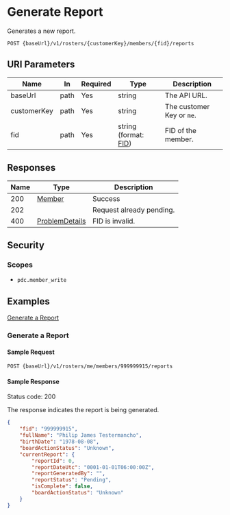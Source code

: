 # Generate Report

Generates a new report.

```HTTP
POST {baseUrl}/v1/rosters/{customerKey}/members/{fid}/reports
```

## URI Parameters

| Name | In | Required | Type | Description |
| - | - | - | - | - |
| baseUrl | path | Yes | string | The API URL. |
| customerKey | path | Yes | string | The customer Key or `me`. |
| fid | path | Yes | string (format: [FID](definitions/fid.md)) | FID of the member. |

## Responses

| Name | Type | Description |
| - | - | - |
| 200 | [Member](definitions/member.md) | Success |
| 202 | | Request already pending. |
| 400 | [ProblemDetails](definitions/problem-details.md) | FID is invalid. |

## Security

### Scopes

- `pdc.member_write`

## Examples

[Generate a Report](#generate-a-report)

### Generate a Report

#### Sample Request

```HTTP
POST {baseUrl}/v1/rosters/me/members/999999915/reports
```

#### Sample Response

Status code: 200

The response indicates the report is being generated.

```json
{
    "fid": "999999915",
    "fullName": "Philip James Testermancho",
    "birthDate": "1978-08-08",
    "boardActionStatus": "Unknown",
    "currentReport": {
        "reportId": 0,
        "reportDateUtc": "0001-01-01T06:00:00Z",
        "reportGeneratedBy": "",
        "reportStatus": "Pending",
        "isComplete": false,
        "boardActionStatus": "Unknown"
    }
}
```
